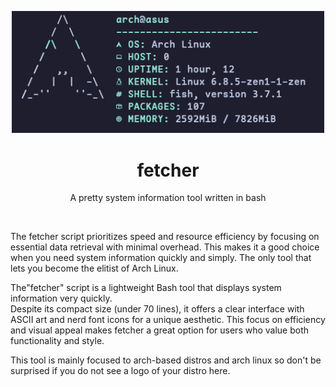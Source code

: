 <p align="center"><img src="https://github.com/arch-based/fetcher/blob/main/fetcher.png?raw=true" width="500px"></p>
<h1 align="center">fetcher</h1>
<p align="center">A pretty system information tool written in bash</p><br>

The fetcher script prioritizes speed and resource efficiency by focusing 
on essential data retrieval with minimal overhead. This makes it a good
choice when you need system information quickly and simply. The only tool
that lets you become the elitist of Arch Linux.

 The"fetcher" script is a lightweight Bash tool that displays system information very quickly.  
 Despite its compact size (under 70 lines), it offers a clear interface with ASCII art and nerd font icons for a unique aesthetic. 
This focus on efficiency and visual appeal makes fetcher a great option for users who value both functionality and style.

This tool is mainly focused to arch-based distros and arch linux so don't be surprised if you do not see a logo of your distro here.


<br>
<br>
<br>
<br>
